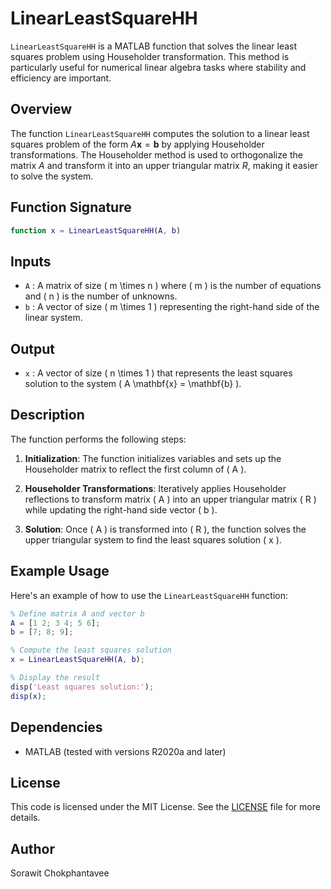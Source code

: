 # LinearLeastSquareHH

`LinearLeastSquareHH` is a MATLAB function that solves the linear least squares problem using Householder transformation. This method is particularly useful for numerical linear algebra tasks where stability and efficiency are important.

## Overview

The function `LinearLeastSquareHH` computes the solution to a linear least squares problem of the form $A \mathbf{x} = \mathbf{b}$ by applying Householder transformations. The Householder method is used to orthogonalize the matrix $A$ and transform it into an upper triangular matrix $R$, making it easier to solve the system.

## Function Signature

```matlab
function x = LinearLeastSquareHH(A, b)
```

## Inputs

- `A` : A matrix of size \( m \times n \) where \( m \) is the number of equations and \( n \) is the number of unknowns.
- `b` : A vector of size \( m \times 1 \) representing the right-hand side of the linear system.

## Output

- `x` : A vector of size \( n \times 1 \) that represents the least squares solution to the system \( A \mathbf{x} = \mathbf{b} \).

## Description

The function performs the following steps:

1. **Initialization**: The function initializes variables and sets up the Householder matrix to reflect the first column of \( A \).

2. **Householder Transformations**: Iteratively applies Householder reflections to transform matrix \( A \) into an upper triangular matrix \( R \) while updating the right-hand side vector \( b \).

3. **Solution**: Once \( A \) is transformed into \( R \), the function solves the upper triangular system to find the least squares solution \( x \).

## Example Usage

Here's an example of how to use the `LinearLeastSquareHH` function:

```matlab
% Define matrix A and vector b
A = [1 2; 3 4; 5 6];
b = [7; 8; 9];

% Compute the least squares solution
x = LinearLeastSquareHH(A, b);

% Display the result
disp('Least squares solution:');
disp(x);
```

## Dependencies

- MATLAB (tested with versions R2020a and later)

## License

This code is licensed under the MIT License. See the [LICENSE](LICENSE) file for more details.

## Author
Sorawit Chokphantavee

